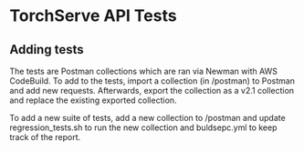 # TorchServe API Tests

## Adding tests

The tests are Postman collections which are ran via Newman with AWS CodeBuild. 
To add to the tests, import a collection (in /postman) to Postman and add new requests. 
Afterwards, export the collection as a v2.1 collection and replace the existing exported collection.

To add a new suite of tests, add a new collection to /postman and update regression_tests.sh to run the new collection and buldsepc.yml to keep track of the report.